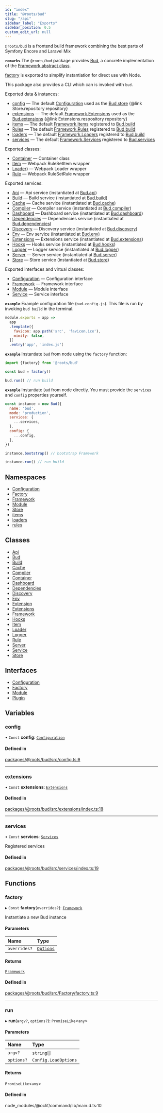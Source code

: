 ```yaml
---
id: "index"
title: "@roots/bud"
slug: "/api"
sidebar_label: "Exports"
sidebar_position: 0.5
custom_edit_url: null
---
```


`@roots/bud` is a frontend build framework combining the best parts of Symfony Encore and Laravel Mix

**`remarks`**
The `@roots/bud` package provides [Bud](classes/Bud.md), a concrete implementation of the [Framework abstract class](classes/Framework.md).

[factory](index.md#factory) is exported to simplify instantiation for direct use with Node.

This package also provides a CLI which can is invoked with `bud`.

Exported data & instances:
- [config](classes/Bud.md#config) — The default [Configuration](interfaces/Configuration.md) used as the [Bud.store](classes/Bud.md#store) {@link Store.repository repository}
- [extensions](classes/Bud.md#extensions) — The default [Framework.Extensions](interfaces/Framework.Extensions.md) used as the [Bud.extensions](classes/Bud.md#extensions) {@link Extensions.respository repository}
- [items](classes/Build.md#items) — The default [Framework.Items](interfaces/Framework.Items.md) registered to [Bud.build](classes/Bud.md#build)
- [Rules](interfaces/Framework.Rules.md) — The default [Framework.Rules](interfaces/Framework.Rules.md) registered to [Bud.build](classes/Bud.md#build)
- [loaders](classes/Build.md#loaders) — The default [Framework.Loaders](interfaces/Framework.Loaders.md) registered to [Bud.build](classes/Bud.md#build)
- [services](classes/Bud.md#services) — The default [Framework.Services](interfaces/Framework.Services.md) registered to [Bud.services](classes/Bud.md#services)

Exported classes:
- [Container](classes/Container.md) — Container class
- [Item](classes/Item.md) — Webpack RuleSetItem wrapper
- [Loader](classes/Loader.md)) — Webpack Loader wrapper
- [Rule](classes/Rule.md) — Webpack RuleSetRule wrapper

Exported services:
- [Api](classes/Api.md) — Api service (instantiated at [Bud.api](classes/Bud.md#api))
- [Build](classes/Build.md) — Build service (instantiated at [Bud.build](classes/Bud.md#build))
- [Cache](classes/Cache.md) — Cache service (instantiated at [Bud.cache](classes/Bud.md#cache))
- [Compiler](classes/Compiler.md) — Compiler service (instantiated at [Bud.compiler](classes/Bud.md#compiler))
- [Dashboard](classes/Dashboard.md) — Dashboard service (instantiated at [Bud.dashboard](classes/Bud.md#dashboard))
- [Dependencies](classes/Dependencies.md) — Dependencies service (instantiated at [Bud.dependencies](classes/Bud.md#dependencies))
- [Discovery](classes/Discovery.md) — Discovery service (instantiated at [Bud.discovery](classes/Bud.md#discovery))
- [Env](classes/Env.md) — Env service (instantiated at [Bud.env](classes/Bud.md#env))
- [Extensions](interfaces/Framework.Extensions.md) — Extensions service (instantiated at [Bud.extensions](classes/Bud.md#extensions))
- [Hooks](classes/Hooks.md) — Hooks service (instantiated at [Bud.hooks](classes/Bud.md#hooks))
- [Logger](classes/Logger.md) — Logger service (instantiated at [Bud.logger](classes/Bud.md#logger))
- [Server](classes/Server.md) — Server service (instantiated at [Bud.server](classes/Bud.md#server))
- [Store](classes/Store.md) — Store service (instantiated at [Bud.store](classes/Bud.md#store))

Exported interfaces and virtual classes:
- [Configuration](interfaces/Configuration.md) — Configuration interface
- [Framework](classes/Framework.md) — Framework interface
- [Module](interfaces/Module.md) — Module interface
- [Service](classes/Service.md) — Service interface

**`example`**
Example configuration file (`bud.config.js`). This file is run by invoking `bud build` in the terminal.

```js
module.exports = app =>
  app
  .template({
    favicon: app.path('src', 'favicon.ico'),
    minify: false,
  })
  .entry('app', 'index.js')
```

**`example`**
Instantiate `bud` from node using the `factory` function:

```js
import {factory} from '@roots/bud'

const bud = factory()

bud.run() // run build
```

**`example`**
Instantiate `Bud` from node directly. You must provide the `services` and `config` properties yourself.

```js
const instance = new Bud({
  name: 'bud',
  mode: 'production',
  services: {
    ...services,
  },
  config: {
    ...config,
  },
})

instance.bootstrap() // bootstrap Framework

instance.run() // run build
```

## Namespaces

- [Configuration](namespaces/Configuration.md)
- [Factory](namespaces/Factory.md)
- [Framework](namespaces/Framework.md)
- [Module](namespaces/Module.md)
- [Store](namespaces/Store.md)
- [items](namespaces/items.md)
- [loaders](namespaces/loaders.md)
- [rules](namespaces/rules.md)

## Classes

- [Api](classes/Api.md)
- [Bud](classes/Bud.md)
- [Build](classes/Build.md)
- [Cache](classes/Cache.md)
- [Compiler](classes/Compiler.md)
- [Container](classes/Container.md)
- [Dashboard](classes/Dashboard.md)
- [Dependencies](classes/Dependencies.md)
- [Discovery](classes/Discovery.md)
- [Env](classes/Env.md)
- [Extension](classes/Extension.md)
- [Extensions](classes/Extensions.md)
- [Framework](classes/Framework.md)
- [Hooks](classes/Hooks.md)
- [Item](classes/Item.md)
- [Loader](classes/Loader.md)
- [Logger](classes/Logger.md)
- [Rule](classes/Rule.md)
- [Server](classes/Server.md)
- [Service](classes/Service.md)
- [Store](classes/Store.md)

## Interfaces

- [Configuration](interfaces/Configuration.md)
- [Factory](interfaces/Factory.md)
- [Module](interfaces/Module.md)
- [Plugin](interfaces/Plugin.md)

## Variables

### config

• `Const` **config**: [`Configuration`](interfaces/Configuration.md)

#### Defined in

[packages/@roots/bud/src/config.ts:9](https://github.com/roots/bud/blob/0f52a7c3/packages/@roots/bud/src/config.ts#L9)

___

### extensions

• `Const` **extensions**: [`Extensions`](interfaces/Framework.Extensions.md)

#### Defined in

[packages/@roots/bud/src/extensions/index.ts:18](https://github.com/roots/bud/blob/0f52a7c3/packages/@roots/bud/src/extensions/index.ts#L18)

___

### services

• `Const` **services**: [`Services`](interfaces/Framework.Services.md)

Registered services

#### Defined in

[packages/@roots/bud/src/services/index.ts:19](https://github.com/roots/bud/blob/0f52a7c3/packages/@roots/bud/src/services/index.ts#L19)

## Functions

### factory

▸ `Const` **factory**(`overrides?`): [`Framework`](classes/Framework.md)

Instantiate a new Bud instance

#### Parameters

| Name | Type |
| :------ | :------ |
| `overrides?` | [`Options`](interfaces/Factory.Options.md) |

#### Returns

[`Framework`](classes/Framework.md)

#### Defined in

[packages/@roots/bud/src/Factory/factory.ts:9](https://github.com/roots/bud/blob/0f52a7c3/packages/@roots/bud/src/Factory/factory.ts#L9)

___

### run

▸ **run**(`argv?`, `options?`): `PromiseLike`<`any`\>

#### Parameters

| Name | Type |
| :------ | :------ |
| `argv?` | `string`[] |
| `options?` | `Config.LoadOptions` |

#### Returns

`PromiseLike`<`any`\>

#### Defined in

node_modules/@oclif/command/lib/main.d.ts:10
